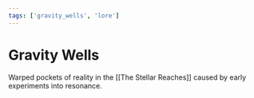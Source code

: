 ```yaml
---
tags: ['gravity_wells', 'lore']
---
```


# Gravity Wells
Warped pockets of reality in the [[The Stellar Reaches]] caused by early experiments into resonance.